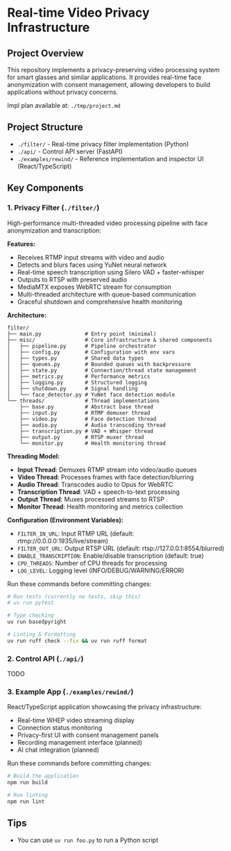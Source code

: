 # Real-time Video Privacy Infrastructure

## Project Overview

This repository implements a privacy-preserving video processing system for smart glasses and similar applications. It provides real-time face anonymization with consent management, allowing developers to build applications without privacy concerns.

Impl plan available at: `./tmp/project.md`

## Project Structure

- `./filter/` - Real-time privacy filter implementation (Python)
- `./api/` - Control API server (FastAPI)
- `./examples/rewind/` - Reference implementation and inspector UI (React/TypeScript)

## Key Components

### 1. Privacy Filter (`./filter/`)

High-performance multi-threaded video processing pipeline with face anonymization and transcription:

**Features:**
- Receives RTMP input streams with video and audio
- Detects and blurs faces using YuNet neural network
- Real-time speech transcription using Silero VAD + faster-whisper
- Outputs to RTSP with preserved audio
- MediaMTX exposes WebRTC stream for consumption
- Multi-threaded architecture with queue-based communication
- Graceful shutdown and comprehensive health monitoring

**Architecture:**
```
filter/
├── main.py              # Entry point (minimal)
├── misc/                # Core infrastructure & shared components
│   ├── pipeline.py      # Pipeline orchestrator
│   ├── config.py        # Configuration with env vars
│   ├── types.py         # Shared data types
│   ├── queues.py        # Bounded queues with backpressure
│   ├── state.py         # Connection/thread state management
│   ├── metrics.py       # Performance metrics
│   ├── logging.py       # Structured logging
│   ├── shutdown.py      # Signal handling
│   └── face_detector.py # YuNet face detection module
└── threads/             # Thread implementations
    ├── base.py          # Abstract base thread
    ├── input.py         # RTMP demuxer thread
    ├── video.py         # Face detection thread
    ├── audio.py         # Audio transcoding thread
    ├── transcription.py # VAD + Whisper thread
    ├── output.py        # RTSP muxer thread
    └── monitor.py       # Health monitoring thread
```

**Threading Model:**
- **Input Thread**: Demuxes RTMP stream into video/audio queues
- **Video Thread**: Processes frames with face detection/blurring
- **Audio Thread**: Transcodes audio to Opus for WebRTC
- **Transcription Thread**: VAD + speech-to-text processing
- **Output Thread**: Muxes processed streams to RTSP
- **Monitor Thread**: Health monitoring and metrics collection

**Configuration (Environment Variables):**
- `FILTER_IN_URL`: Input RTMP URL (default: rtmp://0.0.0.0:1935/live/stream)
- `FILTER_OUT_URL`: Output RTSP URL (default: rtsp://127.0.0.1:8554/blurred)
- `ENABLE_TRANSCRIPTION`: Enable/disable transcription (default: true)
- `CPU_THREADS`: Number of CPU threads for processing
- `LOG_LEVEL`: Logging level (INFO/DEBUG/WARNING/ERROR)

Run these commands before committing changes:

```bash
# Run tests (currently no tests, skip this)
# uv run pytest

# Type checking
uv run basedpyright

# Linting & Formatting
uv run ruff check --fix && uv run ruff format
```

### 2. Control API (`./api/`)

TODO

### 3. Example App (`./examples/rewind/`)

React/TypeScript application showcasing the privacy infrastructure:

- Real-time WHEP video streaming display
- Connection status monitoring
- Privacy-first UI with consent management panels
- Recording management interface (planned)
- AI chat integration (planned)

Run these commands before committing changes:

```bash
# Build the application
npm run build

# Run linting
npm run lint
```

## Tips

- You can use `uv run foo.py` to run a Python script
